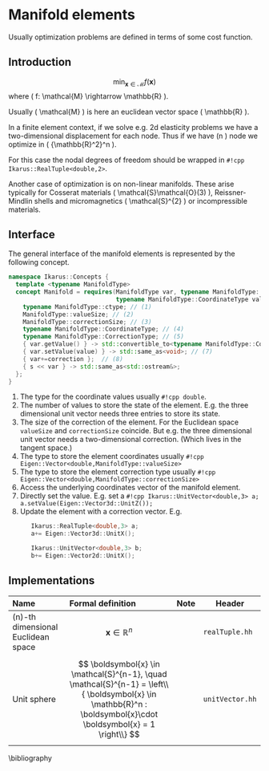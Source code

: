 # Manifold elements
Usually optimization problems are defined in terms of some cost 
function.

##  Introduction
$$
 \min_{\boldsymbol{x} \in \mathcal{M}} f(\boldsymbol{x} )
$$
where \( f: \mathcal{M} \rightarrow \mathbb{R} \).

Usually \( \mathcal{M} \) is here an euclidean vector space \( \mathbb{R} \).

In a finite element context, if we solve e.g. 2d elasticity problems we have a 
two-dimensional displacement for each node. Thus if we have \(n \) node we optimize in \( {\mathbb{R}^2}^n  \).

For this case the nodal degrees of freedom should be wrapped in `#!cpp Ikarus::RealTuple<double,2>`.

Another case of optimization is on non-linear manifolds. These arise typically for Cosserat materials \( \mathcal{S}\mathcal{O}(3) \), 
Reissner-Mindlin shells and micromagnetics \( \mathcal{S}^{2} \) or incompressible materials.

##  Interface
The general interface of the manifold elements is represented by the following concept.
```cpp
namespace Ikarus::Concepts {
  template <typename ManifoldType>
  concept Manifold = requires(ManifoldType var, typename ManifoldType::CorrectionType correction, std::ostream& s,
                              typename ManifoldType::CoordinateType value) {
    typename ManifoldType::ctype; // (1)
    ManifoldType::valueSize; // (2)
    ManifoldType::correctionSize; // (3)
    typename ManifoldType::CoordinateType; // (4)
    typename ManifoldType::CorrectionType; // (5)
    { var.getValue() } -> std::convertible_to<typename ManifoldType::CoordinateType>; // (6)
    { var.setValue(value) } -> std::same_as<void>; // (7)
    { var+=correction };  // (8)
    { s << var } -> std::same_as<std::ostream&>;
  };
}  
```

1. The type for the coordinate values usually `#!cpp double`.
2. The number of values to store the state of the element. E.g. the three dimensional unit vector needs three entries to store its state.
3. The size of the correction of the element. For the Euclidean space `valueSize` and `correctionSize` coincide. But e.g. the three dimensional unit vector needs a two-dimensional correction. (Which lives in the tangent space.)
4. The type to store the element coordinates usually `#!cpp Eigen::Vector<double,ManifoldType::valueSize>`
5. The type to store the element correction type usually `#!cpp Eigen::Vector<double,ManifoldType::correctionSize>`
6. Access the underlying coordinates vector of the manifold element.
7. Directly set the value. E.g. set a `#!cpp Ikarus::UnitVector<double,3> a; a.setValue(Eigen::Vector3d::UnitZ());`
8. Update the element with a correction vector. E.g. 
     ```cpp
        Ikarus::RealTuple<double,3> a; 
        a+= Eigen::Vector3d::UnitX();
   
        Ikarus::UnitVector<double,3> b; 
        b+= Eigen::Vector2d::UnitX();
     ```


## Implementations
| Name                      | Formal definition                                         | Note                                                                                                                                                                                                                                                      | Header |
|:--------------------------|:--------------------------------------------------------------|:----------------------------------------------------------------------------------------------------------------------------------------------------------------------------------------------------------------------------------------------------------|--|
| \(n\)-th dimensional Euclidean space                    | $$ \boldsymbol{x} \in \mathbb{R}^n  $$     |           | `realTuple.hh`|
| Unit sphere | $$ \boldsymbol{x} \in \mathcal{S}^{n-1}, \quad \mathcal{S}^{n-1} = \left\\{ \boldsymbol{x} \in \mathbb{R}^n :  \boldsymbol{x}\cdot  \boldsymbol{x}  = 1 \right\\}  $$  |  | `unitVector.hh`|

\bibliography